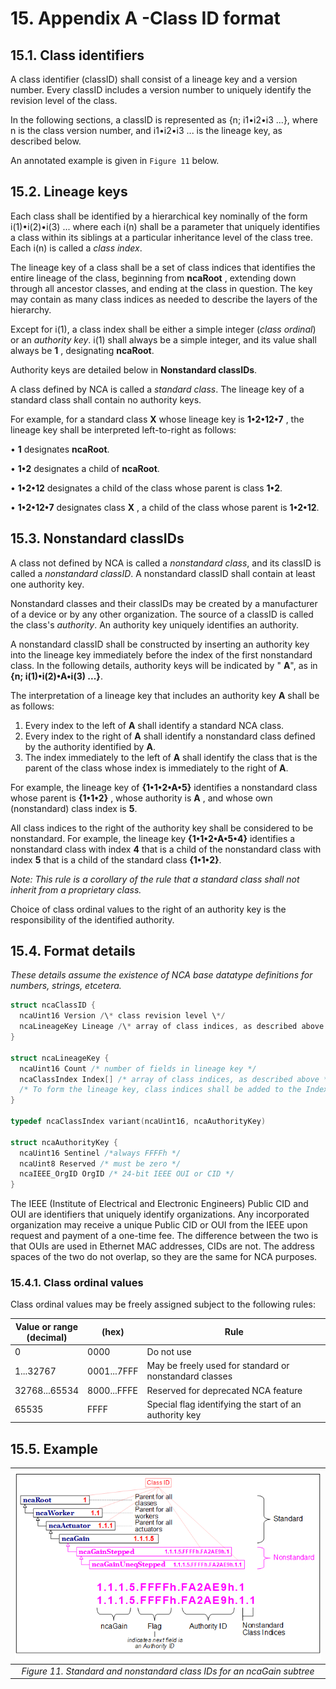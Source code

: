 # 15. Appendix A -Class ID format

## 15.1. Class identifiers

A class identifier (classID) shall consist of a lineage key and a version number. Every classID includes a version number to uniquely identify the revision level of the class.

In the following sections, a classID is represented as {n; i1•i2•i3 ...}, where n is the class version number, and i1•i2•i3 ... is the lineage key, as described below.

An annotated example is given in `Figure 11` below.

## 15.2. Lineage keys

Each class shall be identified by a hierarchical key nominally of the form i(1)•i(2)•i(3) ... where each i(n) shall be a parameter that uniquely identifies a class within its siblings at a particular inheritance level of the class tree. Each i(n) is called a _class index_.

The lineage key of a class shall be a set of class indices that identifies the entire lineage of the class, beginning from **ncaRoot** , extending down through all ancestor classes, and ending at the class in question. The key may contain as many class indices as needed to describe the layers of the hierarchy.

Except for i(1), a class index shall be either a simple integer (_class ordinal_) or an _authority key_. i(1) shall always be a simple integer, and its value shall always be **1** , designating **ncaRoot**.

Authority keys are detailed below in **Nonstandard classIDs**.

A class defined by NCA is called a _standard class_. The lineage key of a standard class shall contain no authority keys.

For example, for a standard class **X** whose lineage key is **1•2•12•7** , the lineage key shall be interpreted left-to-right as follows:

• **1** designates **ncaRoot**.

• **1•2** designates a child of **ncaRoot**.

• **1•2•12** designates a child of the class whose parent is class **1•2**.

• **1•2•12•7** designates class **X** , a child of the class whose parent is **1•2•12**.

## 15.3. Nonstandard classIDs

A class not defined by NCA is called a _nonstandard class_, and its classID is called a _nonstandard classID_. A nonstandard classID shall contain at least one authority key.

Nonstandard classes and their classIDs may be created by a manufacturer of a device or by any other organization. The source of a classID is called the class's _authority_. An authority key uniquely identifies an authority.

A nonstandard classID shall be constructed by inserting an authority key into the lineage key immediately before the index of the first nonstandard class. In the following details, authority keys will be indicated by " **A**", as in **{n; i(1)•i(2)•A•i(3) ...}**.

The interpretation of a lineage key that includes an authority key **A** shall be as follows:

1. Every index to the left of **A** shall identify a standard NCA class.
2. Every index to the right of **A** shall identify a nonstandard class defined by the authority identified by **A**.
3. The index immediately to the left of **A** shall identify the class that is the parent of the class whose index is immediately to the right of **A**.

For example, the lineage key of **{1•1•2•A•5}** identifies a nonstandard class whose parent is **{1•1•2}** , whose authority is **A** , and whose own (nonstandard) class index is **5**.

All class indices to the right of the authority key shall be considered to be nonstandard. For example, the lineage key **{1•1•2•A•5•4}** identifies a nonstandard class with index **4** that is a child of the nonstandard class with index **5** that is a child of the standard class **{1•1•2}**.

_Note: This rule is a corollary of the rule that a standard class shall not inherit from a proprietary class._

Choice of class ordinal values to the right of an authority key is the responsibility of the identified authority.

## 15.4. Format details

_These details assume the existence of NCA base datatype definitions for numbers, strings, etcetera._

```c
struct ncaClassID {
  ncaUint16 Version /\* class revision level \*/
  ncaLineageKey Lineage /\* array of class indices, as described above \*/
}

struct ncaLineageKey {
  ncaUint16 Count /* number of fields in lineage key */
  ncaClassIndex Index[] /* array of class indices, as described above */
  /* To form the lineage key, class indices shall be added to the Index[] array in order of inheritance, beginning from ncaRoot, index value 1. */
}

typedef ncaClassIndex variant(ncaUint16, ncaAuthorityKey)

struct ncaAuthorityKey {
  ncaUint16 Sentinel /*always FFFFh */
  ncaUint8 Reserved /* must be zero */
  ncaIEEE_OrgID OrgID /* 24-bit IEEE OUI or CID */
}
```

The IEEE (Institute of Electrical and Electronic Engineers) Public CID and OUI are identifiers that uniquely identify organizations. Any incorporated organization may receive a unique Public CID or OUI from the IEEE upon request and payment of a one-time fee. The difference between the two is that OUIs are used in Ethernet MAC addresses, CIDs are not. The address spaces of the two do not overlap, so they are the same for NCA purposes.

### 15.4.1. Class ordinal values

Class ordinal values may be freely assigned subject to the following rules:

| **Value or range** <br/> (decimal) | (hex) | **Rule** |
| --- | --- | --- |
| 0 | 0000 | Do not use |
| 1...32767 | 0001...7FFF | May be freely used for standard or nonstandard classes |
| 32768...65534 | 8000...FFFE | Reserved for deprecated NCA feature |
| 65535 | FFFF | Special flag identifying the start of an authority key |

## 15.5. Example

| ![Standard and nonstandard class IDs for an ncaGain subtree](images/Figure-11.png) |
|:--:|
| *Figure 11. Standard and nonstandard class IDs for an ncaGain subtree* |

